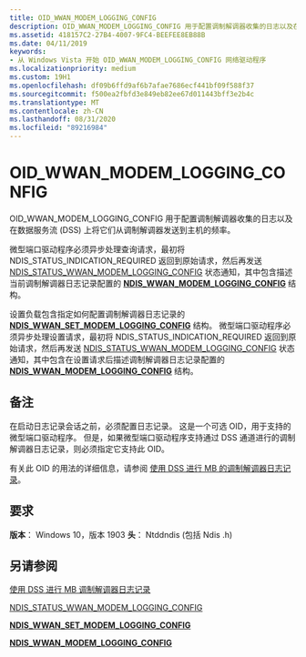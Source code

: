 ```yaml
---
title: OID_WWAN_MODEM_LOGGING_CONFIG
description: OID_WWAN_MODEM_LOGGING_CONFIG 用于配置调制解调器收集的日志以及在数据服务流 (DSS) 上将它们从调制解调器发送到主机的频率。
ms.assetid: 418157C2-27B4-4007-9FC4-BEEFEE8EB88B
ms.date: 04/11/2019
keywords:
- 从 Windows Vista 开始 OID_WWAN_MODEM_LOGGING_CONFIG 网络驱动程序
ms.localizationpriority: medium
ms.custom: 19H1
ms.openlocfilehash: df09b6ffd9af6b7afae7686ecf441bf09f588f37
ms.sourcegitcommit: f500ea2fbfd3e849eb82ee67d011443bff3e2b4c
ms.translationtype: MT
ms.contentlocale: zh-CN
ms.lasthandoff: 08/31/2020
ms.locfileid: "89216984"
---
```

# <a name="oid_wwan_modem_logging_config"></a>OID_WWAN_MODEM_LOGGING_CONFIG

OID_WWAN_MODEM_LOGGING_CONFIG 用于配置调制解调器收集的日志以及在数据服务流 (DSS) 上将它们从调制解调器发送到主机的频率。

微型端口驱动程序必须异步处理查询请求，最初将 NDIS_STATUS_INDICATION_REQUIRED 返回到原始请求，然后再发送 [NDIS_STATUS_WWAN_MODEM_LOGGING_CONFIG](ndis-status-wwan-modem-logging-config.md) 状态通知，其中包含描述当前调制解调器日志记录配置的 [**NDIS_WWAN_MODEM_LOGGING_CONFIG**](/windows-hardware/drivers/ddi/ndiswwan/ns-ndiswwan-_ndis_wwan_modem_logging_config) 结构。

设置负载包含指定如何配置调制解调器日志记录的 [**NDIS_WWAN_SET_MODEM_LOGGING_CONFIG**](/windows-hardware/drivers/ddi/ndiswwan/ns-ndiswwan-_ndis_wwan_set_modem_logging_config) 结构。 微型端口驱动程序必须异步处理设置请求，最初将 NDIS_STATUS_INDICATION_REQUIRED 返回到原始请求，然后再发送 [NDIS_STATUS_WWAN_MODEM_LOGGING_CONFIG](ndis-status-wwan-modem-logging-config.md) 状态通知，其中包含在设置请求后描述调制解调器日志记录配置的 [**NDIS_WWAN_MODEM_LOGGING_CONFIG**](/windows-hardware/drivers/ddi/ndiswwan/ns-ndiswwan-_ndis_wwan_modem_logging_config) 结构。

## <a name="remarks"></a>备注

在启动日志记录会话之前，必须配置日志记录。 这是一个可选 OID，用于支持的微型端口驱动程序。 但是，如果微型端口驱动程序支持通过 DSS 通道进行的调制解调器日志记录，则必须指定它支持此 OID。 

有关此 OID 的用法的详细信息，请参阅 [使用 DSS 进行 MB 的调制解调器日志记录](mb-modem-logging-with-dss.md)。

## <a name="requirements"></a>要求

**版本**： Windows 10，版本 1903 **头**： Ntddndis (包括 Ndis .h) 

## <a name="see-also"></a>另请参阅

[使用 DSS 进行 MB 调制解调器日志记录](mb-modem-logging-with-dss.md)

[NDIS_STATUS_WWAN_MODEM_LOGGING_CONFIG](ndis-status-wwan-modem-logging-config.md)

[**NDIS_WWAN_SET_MODEM_LOGGING_CONFIG**](/windows-hardware/drivers/ddi/ndiswwan/ns-ndiswwan-_ndis_wwan_set_modem_logging_config)

[**NDIS_WWAN_MODEM_LOGGING_CONFIG**](/windows-hardware/drivers/ddi/ndiswwan/ns-ndiswwan-_ndis_wwan_modem_logging_config)
